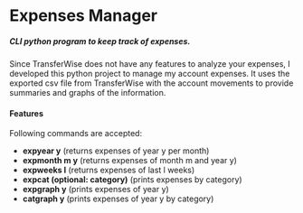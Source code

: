 # Expenses Manager

##### CLI python program to keep track of expenses.
<p>
Since TransferWise does not have any features to analyze your expenses, 
I developed this python project to manage my account expenses. 
It uses the exported csv file from TransferWise with the account 
movements to provide summaries and graphs of the information.
</p> 

#### Features
<p> Following commands are accepted:  </p>

* **expyear y** (returns expenses of year y per month)
* **expmonth m y** (returns expenses of month m and year y)
* **expweeks l**  (returns expenses of last l weeks)
* **expcat (optional: category)** (prints expenses by category)
* **expgraph y** (prints expenses of year y)
* **catgraph y** (prints expenses of year y by category)